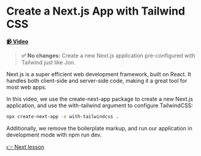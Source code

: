 # Create a Next.js App with Tailwind CSS

**[📹 Video](https://egghead.io/lessons/next-js-create-a-next-js-app-with-tailwind-css)**

> **✅ No changes:** Create a new Next.js application pre-configured with Tailwind just like Jon.

Next.js is a super efficient web development framework, built on React. It handles both client-side and server-side code, making it a great tool for most web apps.

In this video, we use the create-next-app package to create a new Next.js application, and use the with-tailwind argument to configure TailwindCSS:

```bash
npx create-next-app -e with-tailwindcss .
```

Additionally, we remove the boilerplate markup, and run our application in development mode with npm run dev.

[👉 Next lesson](/04-query-data-from-supabase-using-next-js)